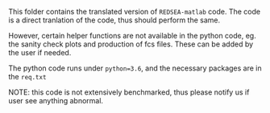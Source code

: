 This folder contains the translated version of ```REDSEA-matlab``` code. The code is a direct tranlation of the code, thus should perform the same.

However, certain helper functions are not available in the python code, eg. the sanity check plots and production of fcs files. These can be added by the user if needed.

The python code runs under ```python=3.6```, and the necessary packages are in the ```req.txt```

NOTE: this code is not extensively benchmarked, thus please notify us if user see anything abnormal.
